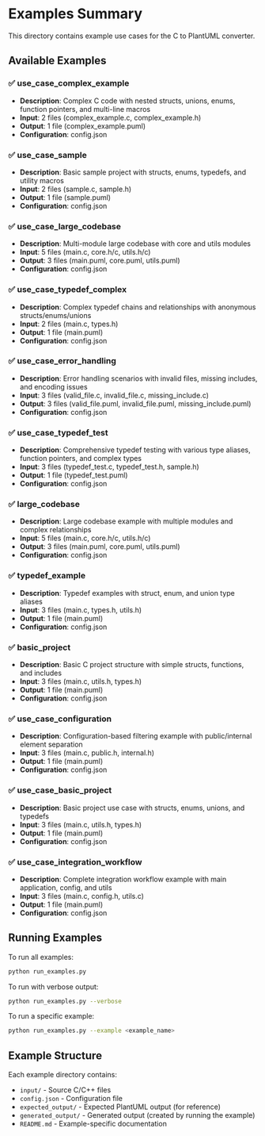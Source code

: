 # Examples Summary

This directory contains example use cases for the C to PlantUML converter.

## Available Examples

### ✅ use_case_complex_example
- **Description**: Complex C code with nested structs, unions, enums, function pointers, and multi-line macros
- **Input**: 2 files (complex_example.c, complex_example.h)
- **Output**: 1 file (complex_example.puml)
- **Configuration**: config.json

### ✅ use_case_sample
- **Description**: Basic sample project with structs, enums, typedefs, and utility macros
- **Input**: 2 files (sample.c, sample.h)
- **Output**: 1 file (sample.puml)
- **Configuration**: config.json

### ✅ use_case_large_codebase
- **Description**: Multi-module large codebase with core and utils modules
- **Input**: 5 files (main.c, core.h/c, utils.h/c)
- **Output**: 3 files (main.puml, core.puml, utils.puml)
- **Configuration**: config.json

### ✅ use_case_typedef_complex
- **Description**: Complex typedef chains and relationships with anonymous structs/enums/unions
- **Input**: 2 files (main.c, types.h)
- **Output**: 1 file (main.puml)
- **Configuration**: config.json

### ✅ use_case_error_handling
- **Description**: Error handling scenarios with invalid files, missing includes, and encoding issues
- **Input**: 3 files (valid_file.c, invalid_file.c, missing_include.c)
- **Output**: 3 files (valid_file.puml, invalid_file.puml, missing_include.puml)
- **Configuration**: config.json

### ✅ use_case_typedef_test
- **Description**: Comprehensive typedef testing with various type aliases, function pointers, and complex types
- **Input**: 3 files (typedef_test.c, typedef_test.h, sample.h)
- **Output**: 1 file (typedef_test.puml)
- **Configuration**: config.json

### ✅ large_codebase
- **Description**: Large codebase example with multiple modules and complex relationships
- **Input**: 5 files (main.c, core.h/c, utils.h/c)
- **Output**: 3 files (main.puml, core.puml, utils.puml)
- **Configuration**: config.json

### ✅ typedef_example
- **Description**: Typedef examples with struct, enum, and union type aliases
- **Input**: 3 files (main.c, types.h, utils.h)
- **Output**: 1 file (main.puml)
- **Configuration**: config.json

### ✅ basic_project
- **Description**: Basic C project structure with simple structs, functions, and includes
- **Input**: 3 files (main.c, utils.h, types.h)
- **Output**: 1 file (main.puml)
- **Configuration**: config.json

### ✅ use_case_configuration
- **Description**: Configuration-based filtering example with public/internal element separation
- **Input**: 3 files (main.c, public.h, internal.h)
- **Output**: 1 file (main.puml)
- **Configuration**: config.json

### ✅ use_case_basic_project
- **Description**: Basic project use case with structs, enums, unions, and typedefs
- **Input**: 3 files (main.c, utils.h, types.h)
- **Output**: 1 file (main.puml)
- **Configuration**: config.json

### ✅ use_case_integration_workflow
- **Description**: Complete integration workflow example with main application, config, and utils
- **Input**: 3 files (main.c, config.h, utils.c)
- **Output**: 1 file (main.puml)
- **Configuration**: config.json

## Running Examples

To run all examples:
```bash
python run_examples.py
```

To run with verbose output:
```bash
python run_examples.py --verbose
```

To run a specific example:
```bash
python run_examples.py --example <example_name>
```

## Example Structure

Each example directory contains:
- `input/` - Source C/C++ files
- `config.json` - Configuration file
- `expected_output/` - Expected PlantUML output (for reference)
- `generated_output/` - Generated output (created by running the example)
- `README.md` - Example-specific documentation

